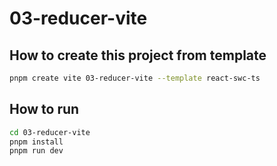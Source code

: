 # 03-reducer-vite


## How to create this project from template

```bash
pnpm create vite 03-reducer-vite --template react-swc-ts
```

## How to run

```bash
cd 03-reducer-vite
pnpm install
pnpm run dev
```
